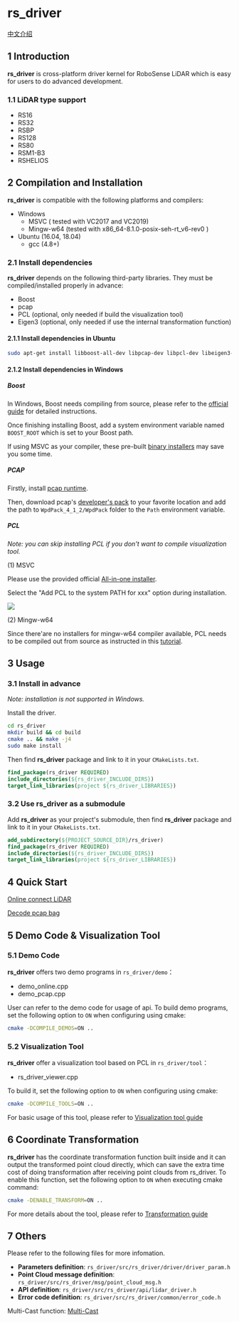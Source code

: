 # **rs_driver**  

[中文介绍](README_CN.md) 

## 1 Introduction

**rs_driver** is cross-platform driver kernel for RoboSense LiDAR which is easy for users to do advanced development.

### 1.1 LiDAR type support

- RS16
- RS32
- RSBP
- RS128
- RS80
- RSM1-B3
- RSHELIOS



## 2 Compilation and Installation

**rs_driver** is compatible with the following platforms and compilers: 

- Windows
  - MSVC ( tested with VC2017 and VC2019)
  - Mingw-w64 (tested with x86_64-8.1.0-posix-seh-rt_v6-rev0 )
- Ubuntu (16.04, 18.04)
  - gcc (4.8+)

### 2.1 Install dependencies

**rs_driver** depends on the following third-party libraries. They must be compiled/installed properly in advance:

- Boost 
- pcap
- PCL (optional, only needed if build the visualization tool)
- Eigen3 (optional, only needed if use the internal transformation function)

#### 2.1.1 Install dependencies in Ubuntu

```sh
sudo apt-get install libboost-all-dev libpcap-dev libpcl-dev libeigen3-dev
```

#### 2.1.2 Install dependencies in Windows

##### Boost

In Windows, Boost needs compiling from source, please refer to the [official guide](https://www.boost.org/doc/libs/1_67_0/more/getting_started/windows.html) for detailed instructions. 

Once finishing installing Boost, add a system environment variable named  ```BOOST_ROOT```  which is set to your Boost path. 

If using MSVC as your compiler, these pre-built [binary installers](https://boost.teeks99.com/) may save you some time.   

##### PCAP

Firstly, install [pcap runtime](https://www.winpcap.org/install/bin/WinPcap_4_1_3.exe).

Then, download pcap's [developer's pack](https://www.winpcap.org/install/bin/WpdPack_4_1_2.zip) to your favorite location and add the path to ```WpdPack_4_1_2/WpdPack``` folder to the ```Path``` environment variable. 

##### PCL

*Note: you can skip installing PCL if you don't want to compile visualization tool.* 

(1) MSVC

Please use the provided official  [All-in-one installer](https://github.com/PointCloudLibrary/pcl/releases).

Select the "Add PCL to the system PATH for xxx" option during installation.

![](./doc/img/install_pcl.PNG)

(2) Mingw-w64

Since there'are no installers for mingw-w64 compiler available, PCL needs to be compiled out from source as instructed in this [tutorial](https://pointclouds.org/documentation/tutorials/compiling_pcl_windows.html). 



## 3 Usage

### 3.1 Install in advance

*Note: installation is not supported in Windows.* 

 Install the driver.

```bash
cd rs_driver
mkdir build && cd build
cmake .. && make -j4
sudo make install
```

Then find  **rs_driver** package and link to it in your ```CMakeLists.txt```.

```cmake
find_package(rs_driver REQUIRED)
include_directories(${rs_driver_INCLUDE_DIRS})
target_link_libraries(project ${rs_driver_LIBRARIES})
```

### 3.2 Use rs_driver as a submodule

Add **rs_driver** as your project's submodule, then find **rs_driver** package and link to it in your ```CMakeLists.txt```.

```cmake
add_subdirectory(${PROJECT_SOURCE_DIR}/rs_driver)
find_package(rs_driver REQUIRED)
include_directories(${rs_driver_INCLUDE_DIRS})
target_link_libraries(project ${rs_driver_LIBRARIES})
```



## 4 Quick Start

[Online connect LiDAR](doc/howto/how_to_online_use_driver.md)

[Decode pcap bag](doc/howto/how_to_decode_pcap.md)



## 5 Demo Code & Visualization Tool

### 5.1 Demo Code

**rs_driver** offers two demo programs in ```rs_driver/demo```：

- demo_online.cpp
- demo_pcap.cpp

User can refer to the demo code for usage of api. To build demo programs, set the following option to ```ON``` when configuring using cmake:

```bash
cmake -DCOMPILE_DEMOS=ON ..
```

### 5.2 Visualization Tool

**rs_driver** offer a visualization tool based on PCL in ```rs_driver/tool```：

- rs_driver_viewer.cpp

To build it, set the following option to ```ON``` when configuring using cmake: 

```bash
cmake -DCOMPILE_TOOLS=ON ..
```

For basic usage of this tool, please refer to [Visualization tool guide](doc/howto/how_to_use_rs_driver_viewer.md) 


## 6 Coordinate Transformation

**rs_driver** has the coordinate transformation function built inside and it can output the transformed point cloud directly, which can save the extra time cost of doing transformation after receiving point clouds from rs_driver. To enable this function, set the following option to ```ON``` when executing cmake command:
```bash
cmake -DENABLE_TRANSFORM=ON ..
```

For more details about the tool, please refer to  [Transformation guide](doc/howto/how_to_use_transformation_function.md) 



## 7 Others

Please refer to the following files for more infomation.

- **Parameters definition**: ```rs_driver/src/rs_driver/driver/driver_param.h```
- **Point Cloud message definition**: ```rs_driver/src/rs_driver/msg/point_cloud_msg.h```
- **API definition**: ```rs_driver/src/rs_driver/api/lidar_driver.h```
- **Error code definition**: ```rs_driver/src/rs_driver/common/error_code.h```

Multi-Cast function: [Multi-Cast](doc/howto/how_to_use_multi_cast_function.md) 

